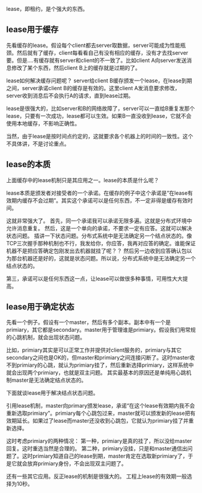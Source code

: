 lease，即租约，是个强大的东西。

## lease用于缓存

先看缓存的lease。假设每个client都去server取数据，server可能成为性能瓶颈。然后就有了缓存，client每看看自己有没有相应的缓存，没有才去找server要。但是….有缓存就有server和client的不一致了。比如client A向server发送消息修改了某个东西，然后client B上的缓存就是过期的了。

lease如何解决缓存问题呢？ server给client B缓存颁发一个lease，在lease到期之间，server承诺client B的缓存是有效的。这里client A发消息要求修改，server收到消息后不会执行A的请求，直到lease过期。

lease是很强大的，比如server和B的网络故障了，server可以一直给B重复发那个lease，只要有一次成功，lease都可以生效。如果B一直没收到lease，它就不会使用本地缓存，不影响正确性。

当然，由于lease是按时间点约定的，这就要求各个机器上的时间的一致性。这个不具体讲，不是讨论重点。

## lease的本质

上面缓存中的lease机制只是其应用之一。lease的本质是什么呢？

lease本质是颁发者对接受者的一个承诺。在缓存的例子中这个承诺是“在lease有效期内缓存不会过期”。其实这个承诺可以是任何东西，不一定非得是缓存有效时间。

这就非常强大了。 首先，同一个承诺我可以承诺无限多遍。这就是分布式环境中允许消息重复。
然后，这是一个单向的承诺，不要求一定有应答。这就可以解决状态问题。
插讲一下状态问题。分布式系统中是无法确定另一个结点状态的。像TCP三次握手那种机制也不行，我发给你，你应答，我再对应答的确定。谁能保证机器不是把应答确定包刚发出去机器就挂了呢？？ 然后另一边收到应答确认包以为那台机器还是好的，这就是状态问题。所以说，分布式系统中是无法确定另一个结点状态的。

第三，承诺可以是任何东西这一点，让lease可以做很多种事情，可用性大大提高。

## lease用于确定状态

先看一个例子。假设有一个master，然后有多个副本。副本中有一个是primiary，其它都是secondary。master用于管理谁是primiary。假设我们用常规的心跳机制，就会出现状态问题。

比如，primiary其实是可以正常工作并提供对client服务的，primiary与其它secondary之间也是OK的，但master和primiary之间连接闪断了。这时master收不到primiary的心跳，就认为primiary挂了，然后重新选择primiary，这样系统中就会出现两个primiary，也就是双主问题。 其实最基本的原因还是单纯用心跳机制master是无法确定结点状态的。

下面就谈lease用于解决结点状态问题。

引用lease机制，master向primary颁发lease，承诺“在这个lease有效期内我不会重新选取primiary”。primiary每个心跳包过来，master就可以颁发新的lease把有效期延长。如果过了lease而master还没收到心跳包，它就认为primiary挂了并重新选择。

这时考虑primiary的两种情况：
第一种，primiary是真的挂了，所以没给master回复。这时重选当然是合理的。
第二种，primiary没挂，只是和master通信出问题了。这时primiary知道自己的lease到期，master肯定在选取新primiary了，于是它就会放弃primiary身份，不会出现双主问题了。

还有一些其它应用。反正lease的机制是很强大的。
工程上lease的有效期一般选择为10秒。
